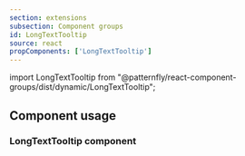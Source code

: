 ```yaml
---
section: extensions
subsection: Component groups
id: LongTextTooltip
source: react
propComponents: ['LongTextTooltip']
---
```


import LongTextTooltip from "@patternfly/react-component-groups/dist/dynamic/LongTextTooltip";

## Component usage

### LongTextTooltip component

```js file="./LongTextTooltipExample.tsx"

```
